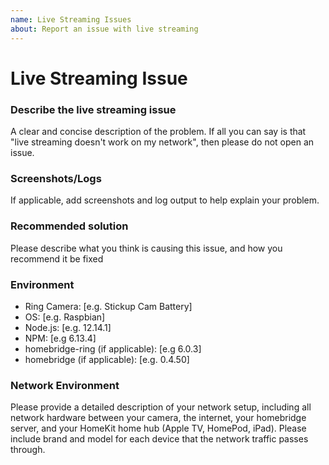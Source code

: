 ```yaml
---
name: Live Streaming Issues
about: Report an issue with live streaming
---
```


<!--
Please DO NOT DELETE THIS TEMPLATE or your issue may be closed immediately.
Before opening an issue, search for open and closed GitHub issues that match your situation.

PLEASE THOROUGHLY READ https://github.com/dgreif/ring/wiki/Camera-Troubleshooting#live-stream-troubleshooting BEFORE OPENING AN ISSUE

**Please Note**: Live streaming issues are extremely difficult to diagnose and reproduce.  If you have followed all of the advice in the wiki and still have issues, there is likely nothing that I can do for you.  Please only open an issue if you have a deep understanding of the network issue and have an actual suggestion for how to fix it.
-->

# Live Streaming Issue

### Describe the live streaming issue
<!-- ✍️edit: --> A clear and concise description of the problem.  If all you can say is that "live streaming doesn't work on my network", then please do not open an issue.

### Screenshots/Logs
<!-- ✍️edit: --> If applicable, add screenshots and log output to help explain your problem.

### Recommended solution
<!-- ✍️edit: --> Please describe what you think is causing this issue, and how you recommend it be fixed

### Environment
<!-- ✍️edit: -->
 - Ring Camera: [e.g. Stickup Cam Battery]
 - OS: [e.g. Raspbian]
 - Node.js: [e.g. 12.14.1] <!-- run `node -v` to get current version -->
 - NPM: [e.g 6.13.4] <!-- run `npm -v` to get current version -->
 - homebridge-ring (if applicable): [e.g 6.0.3]
 - homebridge (if applicable): [e.g. 0.4.50]

### Network Environment
<!-- ✍️edit: --> Please provide a detailed description of your network setup, including all network hardware between your camera, the internet, your homebridge server, and your HomeKit home hub (Apple TV, HomePod, iPad).  Please include brand and model for each device that the network traffic passes through.
